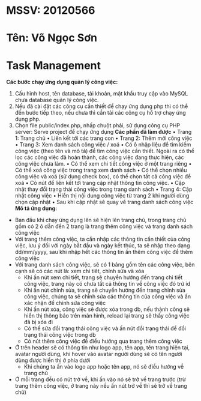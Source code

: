 # MSSV: 20120566
# Tên: Võ Ngọc Sơn
# Task Management
**Các bước chạy ứng dụng quản lý công việc:**
1. Cấu hình host, tên database, tài khoản, mật khẩu truy cập vào MySQL chưa database quản lý công việc.
2. Nếu đã cài đặt các công cụ cần thiết để chạy ứng dụng php thì có thể đến bước tiếp theo, nếu chưa thì cần tải các công cụ hổ trợ chạy ứng dụng php.
3. Chọn file public/index.php, nhấp chuột phải, sử dụng công cụ PHP server: Serve project để chạy ứng dụng
**Các phần đã làm được**
• Trang 1: Trang chủ
    • Liên kết tới các trang con
• Trang 2: Thêm mới công việc
• Trang 3: Xem danh sách công việc / xoá
    • Có ô nhập liệu để tìm kiếm công việc (theo tên và mô tả) để tìm công việc cần thiết. Ngoài ra có thể lọc các công việc đã hoàn thành, các công việc đang thực hiện, các công việc chưa làm.
    • Có thể xem chi tiết công việc ở một trang riêng
    • Có thể xoá công việc trong trang xem danh sách
    • Có thể chọn nhiều công việc và xoá (sử dụng check box), có thể chọn tất cả công việc để xoá
    • Có nút để liên kết tới trang cập nhật thông tin công việc.
    • Cập nhật thay đổi trạng thái công việc trong trang danh sách
• Trang 4: Cập nhật công việc
    • Hiển thị nội dung công việc từ trang 2 khi người dùng chọn cập nhật
    • Sau khi cập nhật sẽ quay về trang danh sách công việc
**Mô tả ứng dụng:**
- Ban đầu khi chạy ứng dụng lên sẽ hiện lên trang chủ, trong trang chủ gồm có 2 ô dẫn đến 2 trang là trang thêm công việc và trang danh sách công việc
- Với trang thêm công việc, ta cần nhập các thông tin cần thiết của công việc, lưu ý đối với ngày bắt đầu và ngày kết thúc, ta sẽ nhập theo dạng dd/mm/yyyy, sau khi nhập hết các thông tin ấn thêm công việc để thêm công việc
- Với trang danh sách công việc, sẽ có 1 bảng gồm tên các công việc, bên cạnh sẽ có các nút là: xem chi tiêt, chỉnh sửa và xóa
    - Khi ấn nút xem chi tiết, trang sẽ chuyển hướng đến trang chi tiết công việc, trang này có chưa tất cả thông tin về công việc đó trừ id
    - Khi ấn nút chỉnh sửa, trang sẽ chuyển hướng đến trang chỉnh sửa công việc, chúng ta sẽ chỉnh sửa các thông tin của công việc và ấn xác nhận để chỉnh sửa công việc
    - Khi ấn nút xóa, công việc sẽ được xóa trong db, nếu thành công sẽ hiển thị thông báo trên màn hình, reload lại trang sẽ thấy công việc đã bị xóa đi
    - Có thể sửa đổi trạng thái công việc và ấn nút đổi trạng thái để đổi trạng thái công việc trong db
    - Có nút thêm công việc để điều hướng qua trang thêm công việc
- Ở trên header sẽ có thông tin như logo app, tên app, tên trang hiện tại, avatar người dùng, khi hover vào avatar người dùng sẽ có tên người dùng được hiển thị ở phía dưới
    - Khi chúng ta ấn vào logo app hoặc tên app, nó sẽ điều hướng về trang chủ
- Ở mỗi trang đều có nút trở về, khi ấn vào nó sẽ trở về trang trước (trừ trang thêm công việc, ở trang này nếu ấn nút trở về thì sẽ trở về trang chủ)

